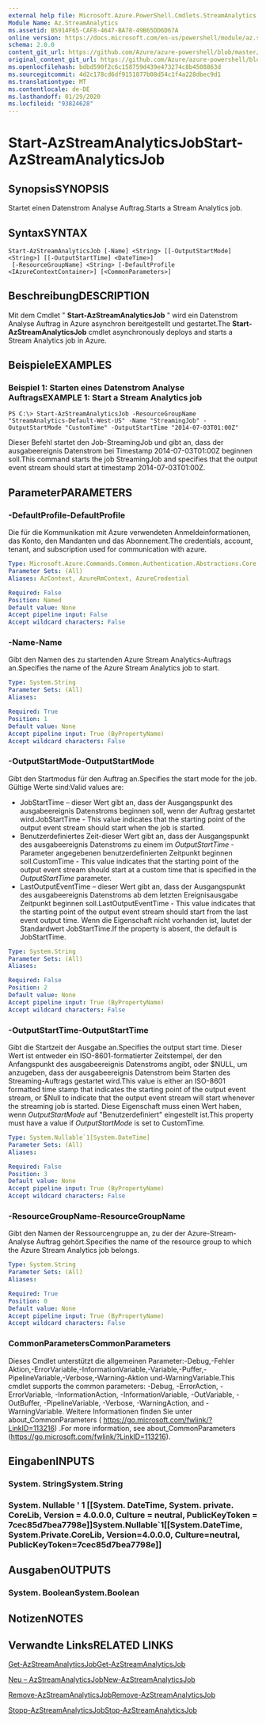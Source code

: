 ```yaml
---
external help file: Microsoft.Azure.PowerShell.Cmdlets.StreamAnalytics.dll-Help.xml
Module Name: Az.StreamAnalytics
ms.assetid: B5914F65-CAF8-4647-BA78-49B65DD6D67A
online version: https://docs.microsoft.com/en-us/powershell/module/az.streamanalytics/start-azstreamanalyticsjob
schema: 2.0.0
content_git_url: https://github.com/Azure/azure-powershell/blob/master/src/StreamAnalytics/StreamAnalytics/help/Start-AzStreamAnalyticsJob.md
original_content_git_url: https://github.com/Azure/azure-powershell/blob/master/src/StreamAnalytics/StreamAnalytics/help/Start-AzStreamAnalyticsJob.md
ms.openlocfilehash: bdbd590f2c6c158759d439e473274c8b4508863d
ms.sourcegitcommit: 4d2c178cd6df9151877b08d54c1f4a228dbec9d1
ms.translationtype: MT
ms.contentlocale: de-DE
ms.lasthandoff: 01/29/2020
ms.locfileid: "93824628"
---
```

# <span data-ttu-id="f614c-101">Start-AzStreamAnalyticsJob</span><span class="sxs-lookup"><span data-stu-id="f614c-101">Start-AzStreamAnalyticsJob</span></span>

## <span data-ttu-id="f614c-102">Synopsis</span><span class="sxs-lookup"><span data-stu-id="f614c-102">SYNOPSIS</span></span>
<span data-ttu-id="f614c-103">Startet einen Datenstrom Analyse Auftrag.</span><span class="sxs-lookup"><span data-stu-id="f614c-103">Starts a Stream Analytics job.</span></span>

## <span data-ttu-id="f614c-104">Syntax</span><span class="sxs-lookup"><span data-stu-id="f614c-104">SYNTAX</span></span>

```
Start-AzStreamAnalyticsJob [-Name] <String> [[-OutputStartMode] <String>] [[-OutputStartTime] <DateTime>]
 [-ResourceGroupName] <String> [-DefaultProfile <IAzureContextContainer>] [<CommonParameters>]
```

## <span data-ttu-id="f614c-105">Beschreibung</span><span class="sxs-lookup"><span data-stu-id="f614c-105">DESCRIPTION</span></span>
<span data-ttu-id="f614c-106">Mit dem Cmdlet " **Start-AzStreamAnalyticsJob** " wird ein Datenstrom Analyse Auftrag in Azure asynchron bereitgestellt und gestartet.</span><span class="sxs-lookup"><span data-stu-id="f614c-106">The **Start-AzStreamAnalyticsJob** cmdlet asynchronously deploys and starts a Stream Analytics job in Azure.</span></span>

## <span data-ttu-id="f614c-107">Beispiele</span><span class="sxs-lookup"><span data-stu-id="f614c-107">EXAMPLES</span></span>

### <span data-ttu-id="f614c-108">Beispiel 1: Starten eines Datenstrom Analyse Auftrags</span><span class="sxs-lookup"><span data-stu-id="f614c-108">EXAMPLE 1: Start a Stream Analytics job</span></span>
```
PS C:\> Start-AzStreamAnalyticsJob -ResourceGroupName "StreamAnalytics-Default-West-US" -Name "StreamingJob" -OutputStartMode "CustomTime" -OutputStartTime "2014-07-03T01:00Z"
```

<span data-ttu-id="f614c-109">Dieser Befehl startet den Job-StreamingJob und gibt an, dass der ausgabeereignis Datenstrom bei Timestamp 2014-07-03T01:00Z beginnen soll.</span><span class="sxs-lookup"><span data-stu-id="f614c-109">This command starts the job StreamingJob and specifies that the output event stream should start at timestamp 2014-07-03T01:00Z.</span></span>

## <span data-ttu-id="f614c-110">Parameter</span><span class="sxs-lookup"><span data-stu-id="f614c-110">PARAMETERS</span></span>

### <span data-ttu-id="f614c-111">-DefaultProfile</span><span class="sxs-lookup"><span data-stu-id="f614c-111">-DefaultProfile</span></span>
<span data-ttu-id="f614c-112">Die für die Kommunikation mit Azure verwendeten Anmeldeinformationen, das Konto, den Mandanten und das Abonnement.</span><span class="sxs-lookup"><span data-stu-id="f614c-112">The credentials, account, tenant, and subscription used for communication with azure.</span></span>

```yaml
Type: Microsoft.Azure.Commands.Common.Authentication.Abstractions.Core.IAzureContextContainer
Parameter Sets: (All)
Aliases: AzContext, AzureRmContext, AzureCredential

Required: False
Position: Named
Default value: None
Accept pipeline input: False
Accept wildcard characters: False
```

### <span data-ttu-id="f614c-113">-Name</span><span class="sxs-lookup"><span data-stu-id="f614c-113">-Name</span></span>
<span data-ttu-id="f614c-114">Gibt den Namen des zu startenden Azure Stream Analytics-Auftrags an.</span><span class="sxs-lookup"><span data-stu-id="f614c-114">Specifies the name of the Azure Stream Analytics job to start.</span></span>

```yaml
Type: System.String
Parameter Sets: (All)
Aliases:

Required: True
Position: 1
Default value: None
Accept pipeline input: True (ByPropertyName)
Accept wildcard characters: False
```

### <span data-ttu-id="f614c-115">-OutputStartMode</span><span class="sxs-lookup"><span data-stu-id="f614c-115">-OutputStartMode</span></span>
<span data-ttu-id="f614c-116">Gibt den Startmodus für den Auftrag an.</span><span class="sxs-lookup"><span data-stu-id="f614c-116">Specifies the start mode for the job.</span></span>
<span data-ttu-id="f614c-117">Gültige Werte sind:</span><span class="sxs-lookup"><span data-stu-id="f614c-117">Valid values are:</span></span> 
- <span data-ttu-id="f614c-118">JobStartTime – dieser Wert gibt an, dass der Ausgangspunkt des ausgabeereignis Datenstroms beginnen soll, wenn der Auftrag gestartet wird.</span><span class="sxs-lookup"><span data-stu-id="f614c-118">JobStartTime - This value indicates that the starting point of the output event stream should start when the job is started.</span></span>
- <span data-ttu-id="f614c-119">Benutzerdefiniertes Zeit-dieser Wert gibt an, dass der Ausgangspunkt des ausgabeereignis Datenstroms zu einem im *OutputStartTime* -Parameter angegebenen benutzerdefinierten Zeitpunkt beginnen soll.</span><span class="sxs-lookup"><span data-stu-id="f614c-119">CustomTime - This value indicates that the starting point of the output event stream should start at a custom time that is specified in the *OutputStartTime* parameter.</span></span> 
 - <span data-ttu-id="f614c-120">LastOutputEventTime – dieser Wert gibt an, dass der Ausgangspunkt des ausgabeereignis Datenstroms ab dem letzten Ereignisausgabe Zeitpunkt beginnen soll.</span><span class="sxs-lookup"><span data-stu-id="f614c-120">LastOutputEventTime - This value indicates that the starting point of the output event stream should start from the last event output time.</span></span>
<span data-ttu-id="f614c-121">Wenn die Eigenschaft nicht vorhanden ist, lautet der Standardwert JobStartTime.</span><span class="sxs-lookup"><span data-stu-id="f614c-121">If the property is absent, the default is JobStartTime.</span></span>

```yaml
Type: System.String
Parameter Sets: (All)
Aliases:

Required: False
Position: 2
Default value: None
Accept pipeline input: True (ByPropertyName)
Accept wildcard characters: False
```

### <span data-ttu-id="f614c-122">-OutputStartTime</span><span class="sxs-lookup"><span data-stu-id="f614c-122">-OutputStartTime</span></span>
<span data-ttu-id="f614c-123">Gibt die Startzeit der Ausgabe an.</span><span class="sxs-lookup"><span data-stu-id="f614c-123">Specifies the output start time.</span></span>
<span data-ttu-id="f614c-124">Dieser Wert ist entweder ein ISO-8601-formatierter Zeitstempel, der den Anfangspunkt des ausgabeereignis Datenstroms angibt, oder $NULL, um anzugeben, dass der ausgabeereignis Datenstrom beim Starten des Streaming-Auftrags gestartet wird.</span><span class="sxs-lookup"><span data-stu-id="f614c-124">This value is either an ISO-8601 formatted time stamp that indicates the starting point of the output event stream, or $Null to indicate that the output event stream will start whenever the streaming job is started.</span></span>
<span data-ttu-id="f614c-125">Diese Eigenschaft muss einen Wert haben, wenn *OutputStartMode* auf "Benutzerdefiniert" eingestellt ist.</span><span class="sxs-lookup"><span data-stu-id="f614c-125">This property must have a value if *OutputStartMode* is set to CustomTime.</span></span>

```yaml
Type: System.Nullable`1[System.DateTime]
Parameter Sets: (All)
Aliases:

Required: False
Position: 3
Default value: None
Accept pipeline input: True (ByPropertyName)
Accept wildcard characters: False
```

### <span data-ttu-id="f614c-126">-ResourceGroupName</span><span class="sxs-lookup"><span data-stu-id="f614c-126">-ResourceGroupName</span></span>
<span data-ttu-id="f614c-127">Gibt den Namen der Ressourcengruppe an, zu der der Azure-Stream-Analyse Auftrag gehört.</span><span class="sxs-lookup"><span data-stu-id="f614c-127">Specifies the name of the resource group to which the Azure Stream Analytics job belongs.</span></span>

```yaml
Type: System.String
Parameter Sets: (All)
Aliases:

Required: True
Position: 0
Default value: None
Accept pipeline input: True (ByPropertyName)
Accept wildcard characters: False
```

### <span data-ttu-id="f614c-128">CommonParameters</span><span class="sxs-lookup"><span data-stu-id="f614c-128">CommonParameters</span></span>
<span data-ttu-id="f614c-129">Dieses Cmdlet unterstützt die allgemeinen Parameter:-Debug,-Fehler Aktion,-ErrorVariable,-InformationVariable,-Variable,-Puffer,-PipelineVariable,-Verbose,-Warning-Aktion und-WarningVariable.</span><span class="sxs-lookup"><span data-stu-id="f614c-129">This cmdlet supports the common parameters: -Debug, -ErrorAction, -ErrorVariable, -InformationAction, -InformationVariable, -OutVariable, -OutBuffer, -PipelineVariable, -Verbose, -WarningAction, and -WarningVariable.</span></span> <span data-ttu-id="f614c-130">Weitere Informationen finden Sie unter about_CommonParameters ( https://go.microsoft.com/fwlink/?LinkID=113216) .</span><span class="sxs-lookup"><span data-stu-id="f614c-130">For more information, see about_CommonParameters (https://go.microsoft.com/fwlink/?LinkID=113216).</span></span>

## <span data-ttu-id="f614c-131">Eingaben</span><span class="sxs-lookup"><span data-stu-id="f614c-131">INPUTS</span></span>

### <span data-ttu-id="f614c-132">System. String</span><span class="sxs-lookup"><span data-stu-id="f614c-132">System.String</span></span>

### <span data-ttu-id="f614c-133">System. Nullable ' 1 [[System. DateTime, System. private. CoreLib, Version = 4.0.0.0, Culture = neutral, PublicKeyToken = 7cec85d7bea7798e]]</span><span class="sxs-lookup"><span data-stu-id="f614c-133">System.Nullable\`1[[System.DateTime, System.Private.CoreLib, Version=4.0.0.0, Culture=neutral, PublicKeyToken=7cec85d7bea7798e]]</span></span>

## <span data-ttu-id="f614c-134">Ausgaben</span><span class="sxs-lookup"><span data-stu-id="f614c-134">OUTPUTS</span></span>

### <span data-ttu-id="f614c-135">System. Boolean</span><span class="sxs-lookup"><span data-stu-id="f614c-135">System.Boolean</span></span>

## <span data-ttu-id="f614c-136">Notizen</span><span class="sxs-lookup"><span data-stu-id="f614c-136">NOTES</span></span>

## <span data-ttu-id="f614c-137">Verwandte Links</span><span class="sxs-lookup"><span data-stu-id="f614c-137">RELATED LINKS</span></span>

[<span data-ttu-id="f614c-138">Get-AzStreamAnalyticsJob</span><span class="sxs-lookup"><span data-stu-id="f614c-138">Get-AzStreamAnalyticsJob</span></span>](./Get-AzStreamAnalyticsJob.md)

[<span data-ttu-id="f614c-139">Neu – AzStreamAnalyticsJob</span><span class="sxs-lookup"><span data-stu-id="f614c-139">New-AzStreamAnalyticsJob</span></span>](./New-AzStreamAnalyticsJob.md)

[<span data-ttu-id="f614c-140">Remove-AzStreamAnalyticsJob</span><span class="sxs-lookup"><span data-stu-id="f614c-140">Remove-AzStreamAnalyticsJob</span></span>](./Remove-AzStreamAnalyticsJob.md)

[<span data-ttu-id="f614c-141">Stopp-AzStreamAnalyticsJob</span><span class="sxs-lookup"><span data-stu-id="f614c-141">Stop-AzStreamAnalyticsJob</span></span>](./Stop-AzStreamAnalyticsJob.md)



